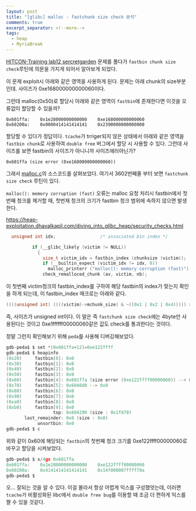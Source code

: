 ```yaml
---
layout: post
title: "[glibc] malloc - fastchunk size check 분석"
comments: true
excerpt_separator: <!--more-->
tags:
  - heap
  - MyriaBreak
---
```


[HITCON-Training lab12 sercretgarden](https://xerxes-break.tistory.com/441) 문제를 풀다가 `fastbin chunk size check`루틴에 의문을 가지게 되어서 알아보게 되었다. 

<!--more-->

이 문제 exploit시 아래와 같은 영역을 사용하게 된다. 문제는 아래 chunk의 size부분인데. 사이즈가 0xe168000000000060이다.



그런데 malloc(0x50)로 할당시 아래와 같은 영역이 `fastbin`에 존재한다면 이것을 오류없이 할당할 수 있을까?

```
0x601ffa:    0x1e28000000000000    0xe168000000000060
0x60200a:    0x0000414141414141    0x2390000000000000
```

할당할 수 있다가 정답이다. `tcache`가 trriger되지 않은 상태에서 아래와 같은 영역을 `fastbin chunk`로 사용하여 `double free` 버그에서 할당 시 사용할 수 있다. 그런데 사이즈를 보면 fastbin의 사이즈가 아니니까 사이즈에러아닌가?

```
0x601ffa (size error (0xe168000000000060))
```

그래서 [malloc.c](https://code.woboq.org/userspace/glibc/malloc/malloc.c.html#3602)의 소스코드를 살펴보았다.
여기서 3602번째줄 부터 보면 `fastchunk size check` 루틴이 있다.

 `malloc(): memory corruption (fast)` 오류는 malloc 요청 처리시 fastbin에서 첫 번째 청크를 제거할 때, 첫번재 청크의 크기가 fastbin 청크 범위에 속하지 않으면 발생한다.

https://heap-exploitation.dhavalkapil.com/diving_into_glibc_heap/security_checks.html

```c
  unsigned int idx;                 /* associated bin index */
```

```c
          if (__glibc_likely (victim != NULL))
            {
              size_t victim_idx = fastbin_index (chunksize (victim));
              if (__builtin_expect (victim_idx != idx, 0))
                malloc_printerr ("malloc(): memory corruption (fast)");
              check_remalloced_chunk (av, victim, nb);
```

이 첫번째 victim청크의 fastbin_index를 구하여 해당 fastbin의 index가 맞는지 확인을 하게 되는데, 이 fastbin_index 매크로는 아래와 같다.

```c
((((unsigned int) ((((victim)->mchunk_size) & ~((0x1 | 0x2 | 0x4))))) >> (SIZE_SZ == 8 ? 4 : 3)) - 2)
```

즉, 사이즈가 unsigned int이다. 이 말은 즉  `fastchunk size check`에는 4byte만 사용된다는 것이고  0xe1ffffff00000060같은 값도 check를 통과한다는 것이다.

정말 그런지 확인해보기 위해 `peda`를 사용해 디버깅해보았다.

```c
gdb-peda$ $ set *(0x601ffa+12)=0xe122ffff
gdb-peda$ $ heapinfo
(0x20)     fastbin[0]: 0x0
(0x30)     fastbin[1]: 0x0
(0x40)     fastbin[2]: 0x0
(0x50)     fastbin[3]: 0x0
(0x60)     fastbin[4]: 0x601ffa (size error (0xe122ffff00000060)) --> 0xeee000007ffff7ff (invaild memory)
(0x70)     fastbin[5]: 0x6040d0 --> 0x0
(0x80)     fastbin[6]: 0x0
(0x90)     fastbin[7]: 0x0
(0xa0)     fastbin[8]: 0x0
(0xb0)     fastbin[9]: 0x0
                  top: 0x604290 (size : 0x1fd70) 
       last_remainder: 0x0 (size : 0x0) 
            unsortbin: 0x0
gdb-peda$ $ c
```

위와 같이 0x60에 해당되는 `fastbin`의 첫번째 청크 크기를 0xe122ffff00000060로 바꾸고 할당을 시켜보았다.

```c
gdb-peda$ $ x/4gx 0x601ffa
0x601ffa:    0x1e28000000000000    0xe122ffff00000060
0x60200a:    0x4141414141414141    0x14f000007ffff70a
gdb-peda$ $ 
```

오... 잘되는 것을 알 수 있다.
이걸 몰라서 항상 어렵게 익스를 구성했엇는데,  이러면 `tcache`가 비활성화된 libc에서 `double free bug`를 이용할 때 조금 더 편하게 익스를 짤 수 있을 것같다.